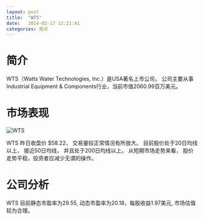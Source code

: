 ```yaml
---
layout: post
title:  "WTS"
date:   2014-02-17 12:21:41
categories: 观点
---
```


# 简介
WTS（Watts Water Technologies, Inc.）是USA著名上市公司，
公司主要从事Industrial Equipment & Components行业，当前市值2060.99百万美元。

# 市场表现

![WTS](http://finviz.com/chart.ashx?t=WTS&ty=c&ta=1&p=d&s=l)

WTS 昨日收盘价 $58.22，
交易量较正常情况有所放大。
目前股价处于20日均线以上，
接近50日均线，
并且处于200日均线以上。
从短期市场走势来看，
股价走势平稳，投资者应减少无谓的操作。

# 公司分析
WTS 目前静态市盈率为29.55, 动态市盈率为20.18，每股收益1.97美元,
市场估值较为合理。
